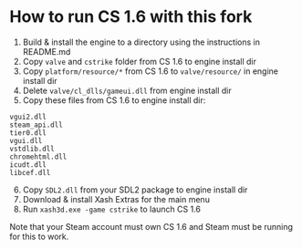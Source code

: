 # How to run CS 1.6 with this fork

1. Build & install the engine to a directory using the instructions in README.md
2. Copy `valve` and `cstrike` folder from CS 1.6 to engine install dir
3. Copy `platform/resource/*` from CS 1.6 to `valve/resource/` in engine install dir
4. Delete `valve/cl_dlls/gameui.dll` from engine install dir
5. Copy these files from CS 1.6 to engine install dir:

```
vgui2.dll
steam_api.dll
tier0.dll
vgui.dll
vstdlib.dll
chromehtml.dll
icudt.dll
libcef.dll
```

6. Copy `SDL2.dll` from your SDL2 package to engine install dir
7. Download & install Xash Extras for the main menu
8. Run `xash3d.exe -game cstrike` to launch CS 1.6

Note that your Steam account must own CS 1.6 and Steam must be running for this to work.
